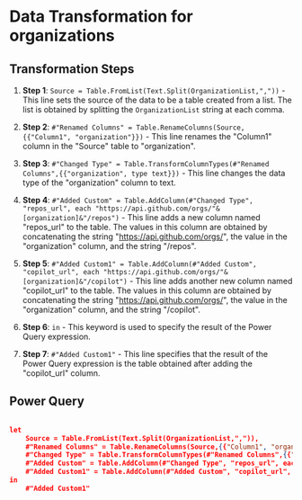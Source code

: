 # Data Transformation for organizations

## Transformation Steps

1. **Step 1**: `Source = Table.FromList(Text.Split(OrganizationList,","))` - This line sets the source of the data to be a table created from a list. The list is obtained by splitting the `OrganizationList` string at each comma.

2. **Step 2**: `#"Renamed Columns" = Table.RenameColumns(Source,{{"Column1", "organization"}})` - This line renames the "Column1" column in the "Source" table to "organization".

3. **Step 3**: `#"Changed Type" = Table.TransformColumnTypes(#"Renamed Columns",{{"organization", type text}})` - This line changes the data type of the "organization" column to text.

4. **Step 4**: `#"Added Custom" = Table.AddColumn(#"Changed Type", "repos_url", each "https://api.github.com/orgs/"&[organization]&"/repos")` - This line adds a new column named "repos_url" to the table. The values in this column are obtained by concatenating the string "https://api.github.com/orgs/", the value in the "organization" column, and the string "/repos".

5. **Step 5**: `#"Added Custom1" = Table.AddColumn(#"Added Custom", "copilot_url", each "https://api.github.com/orgs/"&[organization]&"/copilot")` - This line adds another new column named "copilot_url" to the table. The values in this column are obtained by concatenating the string "https://api.github.com/orgs/", the value in the "organization" column, and the string "/copilot".

6. **Step 6**: `in` - This keyword is used to specify the result of the Power Query expression.

7. **Step 7**: `#"Added Custom1"` - This line specifies that the result of the Power Query expression is the table obtained after adding the "copilot_url" column.

## Power Query

```json

let
    Source = Table.FromList(Text.Split(OrganizationList,",")),
    #"Renamed Columns" = Table.RenameColumns(Source,{{"Column1", "organization"}}),
    #"Changed Type" = Table.TransformColumnTypes(#"Renamed Columns",{{"organization", type text}}),
    #"Added Custom" = Table.AddColumn(#"Changed Type", "repos_url", each "https://api.github.com/orgs/"&[organization]&"/repos"),
    #"Added Custom1" = Table.AddColumn(#"Added Custom", "copilot_url", each "https://api.github.com/orgs/"&[organization]&"/copilot")
in
    #"Added Custom1"

```
